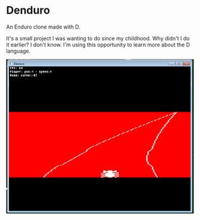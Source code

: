 # Denduro
An Enduro clone made with D.

It's a small project I was wanting to do since my childhood. Why didn't I do it earlier? I don't know.
I'm using this opportunity to learn more about the D language.

![Screenshot as of now.](https://raw.githubusercontent.com/dgmdavid/denduro/master/ref_images/denduro_screenshot.png)
